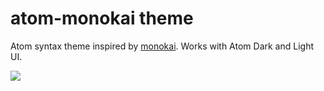 # atom-monokai theme

Atom syntax theme inspired by [monokai](http://www.monokai.nl/blog/2006/07/15/textmate-color-theme/).
Works with Atom Dark and Light UI.

![](https://raw.github.com/burntime/atom-monokai/master/screenshot.png)
